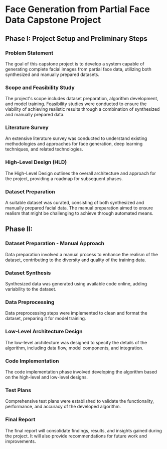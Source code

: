 # Face Generation from Partial Face Data Capstone Project

## Phase I: Project Setup and Preliminary Steps

### Problem Statement
The goal of this capstone project is to develop a system capable of generating complete facial images from partial face data, utilizing both synthesized and manually prepared datasets.

### Scope and Feasibility Study
The project's scope includes dataset preparation, algorithm development, and model training. Feasibility studies were conducted to ensure the viability of achieving realistic results through a combination of synthesized and manually prepared data.

### Literature Survey
An extensive literature survey was conducted to understand existing methodologies and approaches for face generation, deep learning techniques, and related technologies.

### High-Level Design (HLD)
The High-Level Design outlines the overall architecture and approach for the project, providing a roadmap for subsequent phases.

### Dataset Preparation
A suitable dataset was curated, consisting of both synthesized and manually prepared facial data. The manual preparation aimed to ensure realism that might be challenging to achieve through automated means.

## Phase II: 

### Dataset Preparation - Manual Approach
Data preparation involved a manual process to enhance the realism of the dataset, contributing to the diversity and quality of the training data.

### Dataset Synthesis
Synthesized data was generated using available code online, adding variability to the dataset.

### Data Preprocessing
Data preprocessing steps were implemented to clean and format the dataset, preparing it for model training.

### Low-Level Architecture Design
The low-level architecture was designed to specify the details of the algorithm, including data flow, model components, and integration.

### Code Implementation
The code implementation phase involved developing the algorithm based on the high-level and low-level designs.

### Test Plans
Comprehensive test plans were established to validate the functionality, performance, and accuracy of the developed algorithm.

### Final Report
The final report will consolidate findings, results, and insights gained during the project. It will also provide recommendations for future work and improvements.



